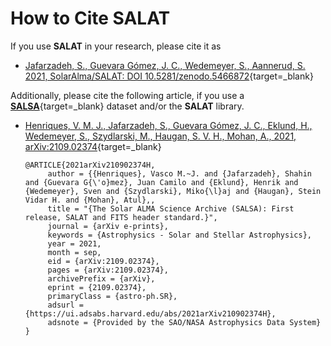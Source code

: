 # How to Cite SALAT

If you use **SALAT** in your research, please cite it as

- [Jafarzadeh, S., Guevara Gómez, J. C., Wedemeyer, S., Aannerud, S. 2021, SolarAlma/SALAT: DOI 10.5281/zenodo.5466872][1]{target=_blank}

Additionally, please cite the following article, if you use a **[SALSA][3]**{target=_blank} dataset and/or the **SALAT** library.

- [Henriques, V. M. J., Jafarzadeh, S., Guevara Gómez, J. C., Eklund, H., Wedemeyer, S., Szydlarski, M., Haugan, S. V. H., Mohan, A., 2021, arXiv:2109.02374][2]{target=_blank} 

  ```
  @ARTICLE{2021arXiv210902374H,
       author = {{Henriques}, Vasco M.~J. and {Jafarzadeh}, Shahin and {Guevara G{\'o}mez}, Juan Camilo and {Eklund}, Henrik and {Wedemeyer}, Sven and {Szydlarski}, Miko{\l}aj and {Haugan}, Stein Vidar H. and {Mohan}, Atul},,
       title = "{The Solar ALMA Science Archive (SALSA): First release, SALAT and FITS header standard.}",
       journal = {arXiv e-prints},
       keywords = {Astrophysics - Solar and Stellar Astrophysics},
       year = 2021,
       month = sep,
       eid = {arXiv:2109.02374},
       pages = {arXiv:2109.02374},
       archivePrefix = {arXiv},
       eprint = {2109.02374},
       primaryClass = {astro-ph.SR},
       adsurl = {https://ui.adsabs.harvard.edu/abs/2021arXiv210902374H},
       adsnote = {Provided by the SAO/NASA Astrophysics Data System}
  }
  ```
<br>

  [1]: https://doi.org/10.5281/zenodo.5466872
  [2]: https://ui.adsabs.harvard.edu/abs/2021arXiv210902374H/abstract
  [3]: http://sdc.uio.no/salsa
  
<br>  
